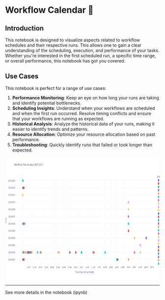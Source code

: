 # Workflow Calendar 📆

## Introduction

This notebook is designed to visualize aspects related to workflow schedules and their respective runs. This allows one to gain a clear understanding of the scheduling, execution, and performance of your tasks. Whether you're interested in the first scheduled run, a specific time range, or overall performance, this notebook has got you covered.

## Use Cases

This notebook is perfect for a range of use cases:

1. **Performance Monitoring**: Keep an eye on how long your runs are taking and identify potential bottlenecks.
2. **Scheduling Insights**: Understand when your workflows are scheduled and when the first run occurred. Resolve timing conflicts and ensure that your workflows are running as expected.
3. **Historical Analysis**: Analyze the historical data of your runs, making it easier to identify trends and patterns.
4. **Resource Allocation**: Optimize your resource allocation based on past performance.
5. **Troubleshooting**: Quickly identify runs that failed or took longer than expected.


<img src="./assets/example_viz.png" height="400" width="2000"></img>

---

See more details in the notebook (ipynb)
